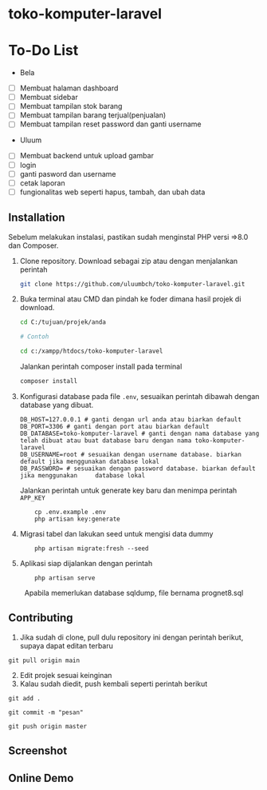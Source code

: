 # toko-komputer-laravel

# To-Do List

-   Bela

*   [ ] Membuat halaman dashboard
*   [ ] Membuat sidebar
*   [ ] Membuat tampilan stok barang
*   [ ] Membuat tampilan barang terjual(penjualan)
*   [ ] Membuat tampilan reset password dan ganti username

-   Uluum

*   [ ] Membuat backend untuk upload gambar
*   [ ] login
*   [ ] ganti pasword dan username
*   [ ] cetak laporan
*   [ ] fungionalitas web seperti hapus, tambah, dan ubah data

## Installation

Sebelum melakukan instalasi, pastikan sudah menginstal PHP versi =>8.0 dan Composer.

1. Clone repository. Download sebagai zip atau dengan menjalankan perintah

    ```bash
    git clone https://github.com/uluumbch/toko-komputer-laravel.git
    ```

2. Buka terminal atau CMD dan pindah ke foder dimana hasil projek di download.

    ```bash
    cd C:/tujuan/projek/anda

    # Contoh

    cd c:/xampp/htdocs/toko-komputer-laravel
    ```

    Jalankan perintah composer install pada terminal

    ```bash
    composer install
    ```

3. Konfigurasi database pada file `.env`, sesuaikan perintah dibawah dengan database yang dibuat.

    ```env
    DB_HOST=127.0.0.1 # ganti dengan url anda atau biarkan default
    DB_PORT=3306 # ganti dengan port atau biarkan default
    DB_DATABASE=toko-komputer-laravel # ganti dengan nama database yang telah dibuat atau buat database baru dengan nama toko-komputer-laravel
    DB_USERNAME=root # sesuaikan dengan username database. biarkan default jika menggunakan database lokal
    DB_PASSWORD= # sesuaikan dengan password database. biarkan default jika menggunakan     database lokal
    ```

    Jalankan perintah untuk generate key baru dan menimpa perintah `APP_KEY`

    ```
        cp .env.example .env
        php artisan key:generate
    ```

4. Migrasi tabel dan lakukan seed untuk mengisi data dummy

    ```composer
        php artisan migrate:fresh --seed
    ```

5. Aplikasi siap dijalankan dengan perintah

    ```composer
        php artisan serve
    ```

<p align="center">Apabila memerlukan database sqldump, file bernama prognet8.sql</p>

## Contributing

1. Jika sudah di clone, pull dulu repository ini dengan perintah berikut, supaya dapat editan terbaru

```
git pull origin main
```

2. Edit projek sesuai keinginan
3. Kalau sudah diedit, push kembali seperti perintah berikut

```
git add .
```

```
git commit -m "pesan"
```

```
git push origin master
```

## Screenshot

## Online Demo
